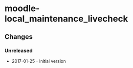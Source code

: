 moodle-local_maintenance_livecheck
==================================

Changes
-------

### Unreleased

* 2017-01-25 - Initial version
